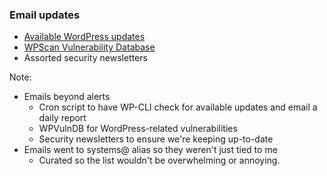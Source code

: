 ### Email updates

* [Available WordPress updates](https://engineering.growella.com/wp-cli-update-check/)
* [WPScan Vulnerability Database](https://wpvulndb.com/)
* Assorted security newsletters

Note:

* Emails beyond alerts
    - Cron script to have WP-CLI check for available updates and email a daily report
    - WPVulnDB for WordPress-related vulnerabilities
    - Security newsletters to ensure we're keeping up-to-date
* Emails went to systems@ alias so they weren't just tied to me
    - Curated so the list wouldn't be overwhelming or annoying.
